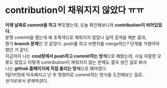 contribution이 채워지지 않았다 ㅠㅠ 
==========
**어제 날짜로 commit을 하고** 뿌듯했는데, 오늘 확인해보니까 **contribution이 비어있었다.**   
분명 commit을 했는데 왜 초록색으로 채워지지 않았나 싶어 검색을 해본 결과,   
뭔가 **branch 문제**인 것 같았다. push를 하고 브랜치를 merge하는? 단계를 거쳤어야 했던 거 같다.    
지금까지 나는 **cmd창에서 push하고 commit하는 방식**으로 해왔는데, 사실 자잘한 오류도 많았고 이렇게 contribution이 채워지지 않는
문제도 결국 생긴 걸로 봐서     
나는 **github 홈페이지에 직접 올리는 방식**으로 해야겠다.   
1일1커밋에 익숙해지고 난 후 명령어로 commit하는 방식을 도전해보는 걸로..   
_번거로워서 못해먹겠다.._ 
